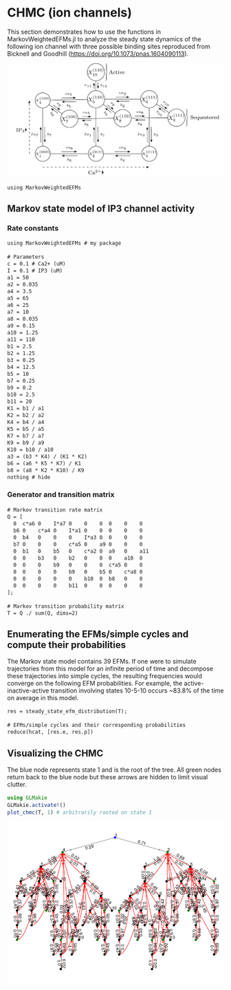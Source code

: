 # CHMC (ion channels)

This section demonstrates how to use the functions in MarkovWeightedEFMs.jl
to analyze the steady state dynamics of the following ion channel with three
possible binding sites reproduced from Bicknell and Goodhill (https://doi.org/10.1073/pnas.1604090113).

![Markov chain model of IP3 receptor from Bicknell and Goodhill (https://doi.org/10.1073/pnas.1604090113)](../assets/ion-channel-mc.png)

```@setup required
using MarkovWeightedEFMs
```

## Markov state model of IP3 channel activity

### Rate constants

```@example required
using MarkovWeightedEFMs # my package

# Parameters
c = 0.1 # Ca2+ (uM)
I = 0.1 # IP3 (uM)
a1 = 50
a2 = 0.035
a4 = 3.5
a5 = 65
a6 = 25
a7 = 10
a8 = 0.035
a9 = 0.15
a10 = 1.25
a11 = 110
b1 = 2.5
b2 = 1.25
b3 = 0.25
b4 = 12.5
b5 = 10
b7 = 0.25
b9 = 0.2
b10 = 2.5
b11 = 20
K1 = b1 / a1
K2 = b2 / a2
K4 = b4 / a4
K5 = b5 / a5
K7 = b7 / a7
K9 = b9 / a9
K10 = b10 / a10
a3 = (b3 * K4) / (K1 * K2)
b6 = (a6 * K5 * K7) / K1
b8 = (a8 * K2 * K10) / K9
nothing # hide
```

### Generator and transition matrix

```@example required
# Markov transition rate matrix
Q = [
  0  c*a6 0    I*a7 0    0    0  0    0    0
  b6 0    c*a4 0    I*a1 0    0  0    0    0
  0  b4   0    0    0    I*a3 0  0    0    0
  b7 0    0    0    c*a5 0    a9 0    0    0
  0  b1   0    b5   0    c*a2 0  a9   0    a11
  0  0    b3   0    b2   0    0  0    a10  0
  0  0    0    b9   0    0    0  c*a5 0    0
  0  0    0    0    b9   0    b5 0    c*a8 0
  0  0    0    0    0    b10  0  b8   0    0
  0  0    0    0    b11  0    0  0    0    0
];

# Markov transition probability matrix
T = Q ./ sum(Q, dims=2)
```

## Enumerating the EFMs/simple cycles and compute their probabilities

The Markov state model contains 39 EFMs. If one were to simulate trajectories
from this model for an infinite period of time and decompose these trajectories
into simple cycles, the resulting frequencies would converge on the following
EFM probabilities. For example, the active-inactive-active transition involving
states 10-5-10 occurs ~83.8% of the time on average in this model.

```@example required
res = steady_state_efm_distribution(T);

# EFMs/simple cycles and their corresponding probabilities
reduce(hcat, [res.e, res.p])
```

## Visualizing the CHMC

The blue node represents state 1 and is the root of the tree. All green nodes
return back to the blue node but these arrows are hidden to limit visual clutter.

```julia
using GLMakie
GLMakie.activate!()
plot_chmc(T, 1) # arbitrarily rooted on state 1
```

![](../assets/ion-channel-chmc-makie.png)

